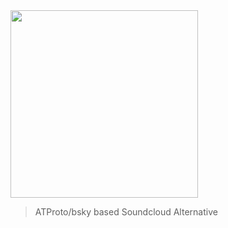 <img src="https://github.com/user-attachments/assets/3cc1d361-7fdb-43c9-a90e-b4e81f93d754" width=300 >


> ATProto/bsky based Soundcloud Alternative
